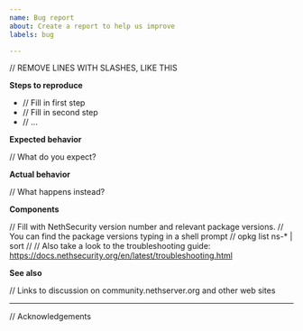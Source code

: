 ```yaml
---
name: Bug report
about: Create a report to help us improve
labels: bug

---
```


// REMOVE LINES WITH SLASHES, LIKE THIS

**Steps to reproduce**

- // Fill in first step
- // Fill in second step
- // ...

**Expected behavior**

// What do you expect?

**Actual behavior**

// What happens instead?

**Components**

// Fill with NethSecurity version number and relevant package versions. 
// You can find the package versions typing in a shell prompt
// opkg list ns-\* | sort
//
// Also take a look to the troubleshooting guide: https://docs.nethsecurity.org/en/latest/troubleshooting.html

**See also**

// Links to discussion on community.nethserver.org and other web sites

----

// Acknowledgements
